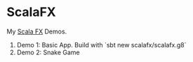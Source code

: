 # ScalaFX
My [Scala FX](https://scalafx.org) Demos.  


<ol>
	<li>Demo 1: Basic App. Build with `sbt new scalafx/scalafx.g8`</li>
        <li>Demo 2: Snake Game
</ol>
